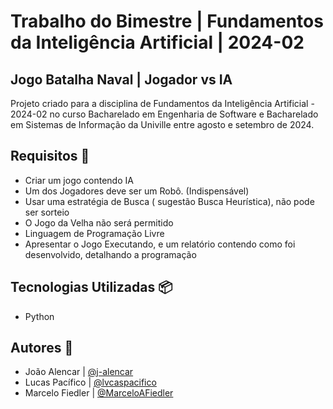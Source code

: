 
# Trabalho do Bimestre | Fundamentos da Inteligência Artificial | 2024-02
## Jogo Batalha Naval | Jogador vs IA

Projeto criado para a disciplina de Fundamentos da Inteligência Artificial - 2024-02 no curso Bacharelado em Engenharia de Software e Bacharelado em Sistemas de Informação da Univille entre agosto e setembro de 2024.

## Requisitos 📝
- Criar um jogo contendo IA
- Um dos Jogadores deve ser um Robô. (Indispensável)
- Usar uma estratégia de Busca ( sugestão Busca Heurística), não pode ser sorteio
- O Jogo da Velha não será permitido
- Linguagem de Programação Livre
- Apresentar o Jogo Executando, e um relatório contendo como foi desenvolvido, detalhando a programação

## Tecnologias Utilizadas 📦

- Python

## Autores 👥

- João Alencar | [@j-alencar](https://github.com/j-alencar)
- Lucas Pacífico | [@lvcaspacifico](https://github.com/lvcaspacifico/)
- Marcelo Fiedler | [@MarceloAFiedler](https://github.com/MarceloAFiedler)

